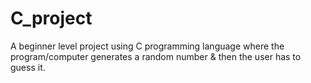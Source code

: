 # C_project
A beginner level project using C programming language where the program/computer generates a random number & then the user has to guess it.
